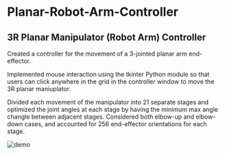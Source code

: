 # Planar-Robot-Arm-Controller
3R Planar Manipulator (Robot Arm) Controller
---
Created a controller for the movement of a 3-jointed planar arm end-effector.

Implemented mouse interaction using the tkinter Python module so that users can click anywhere in the grid in the controller window to move the 3R planar maniuplator.

Divided each movement of the manipulator into 21 separate stages and optimized the joint angles at each stage by having the minimum max angle changle between adjacent stages. Considered both elbow-up and elbow-down cases, and accounted for 256 end-effector orientations for each stage.

![demo](https://user-images.githubusercontent.com/83327791/218372244-b3af1dfc-2d22-4e2e-a0d2-04e6f7f7649b.gif)
